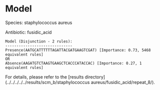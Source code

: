 
# Model

Species: staphylococcus aureus

Antibiotic: fusidic_acid

```
Model (Disjunction - 2 rules):
------------------------------
Presence(AATGCATTTTTTAGATTACGATGAAGTCGAT) [Importance: 0.73, 5468 equivalent rules]
OR
Absence(AAGATGTCTAAGTGAAGCTCACCCATACCAC) [Importance: 0.27, 1 equivalent rules]

```

For details, please refer to the [results directory](../../../../../results/scm_b/staphylococcus aureus/fusidic_acid/repeat_8/).

